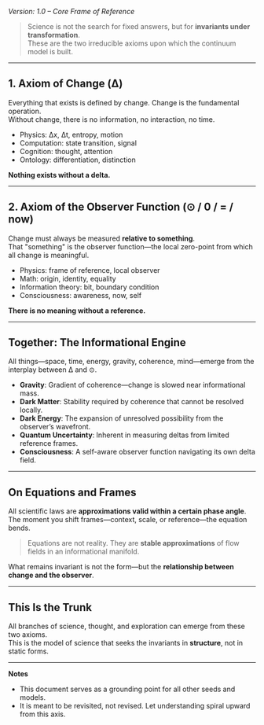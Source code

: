 *Version: 1.0 – Core Frame of Reference*

> Science is not the search for fixed answers, but for **invariants under transformation**.  
> These are the two irreducible axioms upon which the continuum model is built.

---

## 1. Axiom of Change (Δ)
Everything that exists is defined by change. Change is the fundamental operation.  
Without change, there is no information, no interaction, no time.

- Physics: Δx, Δt, entropy, motion
- Computation: state transition, signal
- Cognition: thought, attention
- Ontology: differentiation, distinction

**Nothing exists without a delta.**

---

## 2. Axiom of the Observer Function (⊙ / 0 / = / now)
Change must always be measured **relative to something**.  
That "something" is the observer function—the local zero-point from which all change is meaningful.

- Physics: frame of reference, local observer
- Math: origin, identity, equality
- Information theory: bit, boundary condition
- Consciousness: awareness, now, self

**There is no meaning without a reference.**

---

## Together: The Informational Engine
All things—space, time, energy, gravity, coherence, mind—emerge from the interplay between Δ and ⊙.

- **Gravity**: Gradient of coherence—change is slowed near informational mass.
- **Dark Matter**: Stability required by coherence that cannot be resolved locally.
- **Dark Energy**: The expansion of unresolved possibility from the observer’s wavefront.
- **Quantum Uncertainty**: Inherent in measuring deltas from limited reference frames.
- **Consciousness**: A self-aware observer function navigating its own delta field.

---

## On Equations and Frames
All scientific laws are **approximations valid within a certain phase angle**.  
The moment you shift frames—context, scale, or reference—the equation bends.

> Equations are not reality. They are **stable approximations** of flow fields in an informational manifold.

What remains invariant is not the form—but the **relationship between change and the observer**.

---

## This Is the Trunk
All branches of science, thought, and exploration can emerge from these two axioms.  
This is the model of science that seeks the invariants in **structure**, not in static forms.

---

**Notes**  
- This document serves as a grounding point for all other seeds and models.  
- It is meant to be revisited, not revised. Let understanding spiral upward from this axis.